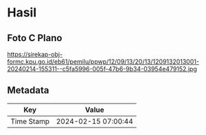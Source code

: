 # Hasil

## Foto C Plano

https://sirekap-obj-formc.kpu.go.id/eb61/pemilu/ppwp/12/09/13/20/13/1209132013001-20240214-155311--c5fa5996-005f-47b6-9b34-03954e479152.jpg


## Metadata

| Key        | Value               |
| ---------- | ------------------- |
| Time Stamp | 2024-02-15 07:00:44 |



